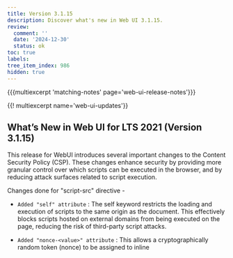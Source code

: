 ```yaml
---
title: Version 3.1.15
description: Discover what's new in Web UI 3.1.15.
review:
  comment: ''
  date: '2024-12-30'
  status: ok
toc: true
labels:
tree_item_index: 986
hidden: true
---
```


{{{multiexcerpt 'matching-notes' page='web-ui-release-notes'}}}

{{! multiexcerpt name='web-ui-updates'}}

## What’s New in Web UI for LTS 2021 (Version 3.1.15)

This release for WebUI introduces several important changes to the Content Security Policy (CSP). These changes enhance security by providing more granular control over which scripts can be executed in the browser, and by reducing attack surfaces related to script execution.<br/>

Changes done for "script-src" directive -
- `Added "self" attribute` : The self keyword restricts the loading and execution of scripts to the same origin as the document. This effectively blocks scripts hosted on external domains from being executed on the page, reducing the risk of third-party script attacks.

- `Added "nonce-<value>" attribute` : This allows a cryptographically random token (nonce) to be assigned to inline <script> elements. Only scripts with a matching nonce value will be executed, ensuring that only trusted scripts can run inline, and unauthorized inline scripts are blocked.

- `Added "strict-dynamic" attribute` : When combined with a nonce (nonce-<value>) for inline scripts, strict-dynamic allows dynamically added scripts to be executed only if they are loaded from trusted sources. This prevents third-party scripts from adding untrusted scripts dynamically, enhancing security by relying on trusted sources.

- `Removed dependency on "data: *" attribute` : The data: scheme allows scripts to be loaded directly from data URIs, which can be a security risk as they are often used in XSS attacks. It can be removed to prevent scripts from being loaded from data URIs.

- `Removed dependency on "unsafe-inline" attribute` : This keyword previously allowed inline JavaScript to be executed, which posed a significant security risk as it can be exploited in XSS attacks. Removing this attribute forces websites to avoid using inline scripts or rely on safer alternatives, such as nonces.

- `Removed dependency on "unsafe-eval" attribute` : The unsafe-eval keyword allows the use of JavaScript's eval() function and other methods like setTimeout() and setInterval() with string arguments. These methods are commonly used in XSS attacks and can be exploited by attackers to execute arbitrary code. This change removes support for unsafe-eval and prevents the use of these unsafe JavaScript functions.

Changes done for "default-src" directive -
- `Removed dependency of "blob: *" ` : By removing "blob: *" and adding "self" attribute, the directive can be made more restrictive.

Changes done for "object-src" directive -
- `Added "none" attribute` :  Improves security by blocking all embedded <object>, <embed>, and <applet> elements on the page.

Breaking Changes
- `Removed support for org.nuxeo.web.ui.expression.eval` : This property will always be set to false and is no longer supported. Consequently, all javascript expressions will always be evaluated by "js-interpreter". As of now, the js-interpreter only supports ES5 features, and hence, ES6+ features would not work here.

Customers can override the default CSP of Nuxeo platform, and remove attributes like "unsafe-inline", "unsafe-eval" and "data: *" from "script-src" directive to have a stricter CSP. Note that in order to work with PDFs that have embedded WebAssembly code, it is required to either have "wasm-unsafe-eval" (Recommended) or "unsafe-eval" (Less secure) to be added in the "script-src" directive.

Note that WebUI automatically enforces the addition of "self" , "nonce-", "strict-dynamic" for "script-src", and "none" for "object-src" whether the csp headers are default or overriden.

### Other Noteworthy Changes

- Offering the option to enable comma formatting this way can improve readability when dealing with very large numbers.

{{! /multiexcerpt}}
